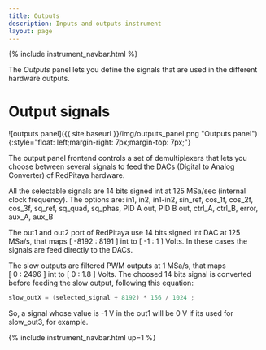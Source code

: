 ```yaml
---
title: Outputs
description: Inputs and outputs instrument
layout: page
---
```


{% include instrument_navbar.html %}


The *Outputs* panel lets you define the signals that are used in
the different hardware outputs.

#  Output signals


![outputs panel]({{ site.baseurl }}/img/outputs_panel.png "Outputs panel"){:style="float: left;margin-right: 7px;margin-top: 7px;"}

The output panel frontend controls a set of demultiplexers that lets you choose between
several signals to feed the DACs (Digital to Analog Converter) of RedPitaya hardware.

All the selectable signals are 14 bits signed int at 125 MSa/sec (internal clock frequency). The options are:
in1, in2, in1-in2, sin_ref, cos_1f, cos_2f, cos_3f, sq_ref, sq_quad, sq_phas, PID A out,  PID B out, ctrl_A, ctrl_B, error, aux_A, aux_B

The out1 and out2 port of RedPitaya use 14 bits signed int DAC at 125 MSa/s, that maps [&nbsp;-8192&nbsp;:&nbsp;8191&nbsp;] int to [&nbsp;-1&nbsp;:&nbsp;1&nbsp;] Volts. In these cases the signals are
feed directly to the DACs.

The slow outputs are filtered PWM outputs at 1 MSa/s, that maps [&nbsp;0&nbsp;:&nbsp;2496&nbsp;] int to [&nbsp;0&nbsp;:&nbsp;1.8&nbsp;] Volts.
The choosed 14 bits signal is converted before feeding the slow output, following this equation:

```C
slow_outX = (selected_signal + 8192) * 156 / 1024 ;
```

So, a signal whose value is -1 V in the out1 will be 0 V if its used for slow_out3, for example.


{% include instrument_navbar.html up=1 %}

